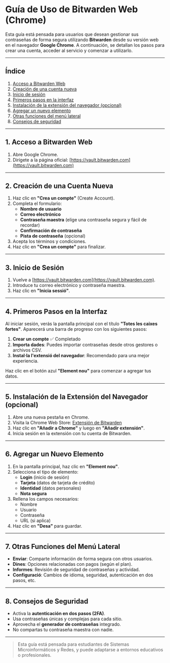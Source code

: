 # Guía de Uso de Bitwarden Web (Chrome)

Esta guía está pensada para usuarios que desean gestionar sus contraseñas de forma segura utilizando **Bitwarden** desde su versión web en el navegador **Google Chrome**. A continuación, se detallan los pasos para crear una cuenta, acceder al servicio y comenzar a utilizarlo.

---

## Índice

1. [Acceso a Bitwarden Web](#1-acceso-a-bitwarden-web)  
2. [Creación de una cuenta nueva](#2-creación-de-una-cuenta-nueva)  
3. [Inicio de sesión](#3-inicio-de-sesión)  
4. [Primeros pasos en la interfaz](#4-primeros-pasos-en-la-interfaz)  
5. [Instalación de la extensión del navegador (opcional)](#5-instalación-de-la-extensión-del-navegador-opcional)  
6. [Agregar un nuevo elemento](#6-agregar-un-nuevo-elemento)  
7. [Otras funciones del menú lateral](#7-otras-funciones-del-menú-lateral)  
8. [Consejos de seguridad](#8-consejos-de-seguridad)


---

## 1. Acceso a Bitwarden Web

1. Abre Google Chrome.  
2. Dirígete a la página oficial: [https://vault.bitwarden.com](https://vault.bitwarden.com)

---

## 2. Creación de una Cuenta Nueva

1. Haz clic en **"Crea un compte"** (Create Account).  
2. Completa el formulario:
   - **Nombre de usuario**
   - **Correo electrónico**
   - **Contraseña maestra** (elige una contraseña segura y fácil de recordar)
   - **Confirmación de contraseña**
   - **Pista de contraseña** (opcional)
3. Acepta los términos y condiciones.  
4. Haz clic en **"Crea un compte"** para finalizar.

---

## 3. Inicio de Sesión

1. Vuelve a [https://vault.bitwarden.com](https://vault.bitwarden.com).  
2. Introduce tu correo electrónico y contraseña maestra.  
3. Haz clic en **"Inicia sessió"**.

---

## 4. Primeros Pasos en la Interfaz

Al iniciar sesión, verás la pantalla principal con el título **"Totes les caixes fortes"**. Aparecerá una barra de progreso con los siguientes pasos:

1. **Crear un compte** ✅ Completado  
2. **Importa dades**: Puedes importar contraseñas desde otros gestores o archivos CSV.  
3. **Instal·la l'extensió del navegador**: Recomendado para una mejor experiencia.

Haz clic en el botón azul **"Element nou"** para comenzar a agregar tus datos.

---

## 5. Instalación de la Extensión del Navegador (opcional)

1. Abre una nueva pestaña en Chrome.  
2. Visita la Chrome Web Store: [Extensión de Bitwarden](https://chrome.google.com/webstore/detail/bitwarden-free-password-m/nngceckbapebfimnlniiiahkandclblb)  
3. Haz clic en **"Añadir a Chrome"** y luego en **"Añadir extensión"**.  
4. Inicia sesión en la extensión con tu cuenta de Bitwarden.

---

## 6. Agregar un Nuevo Elemento

1. En la pantalla principal, haz clic en **"Element nou"**.  
2. Selecciona el tipo de elemento:
   - **Login** (inicio de sesión)
   - **Tarjeta** (datos de tarjeta de crédito)
   - **Identidad** (datos personales)
   - **Nota segura**
3. Rellena los campos necesarios:
   - Nombre
   - Usuario
   - Contraseña
   - URL (si aplica)
4. Haz clic en **"Desa"** para guardar.

---

## 7. Otras Funciones del Menú Lateral

- **Enviar**: Comparte información de forma segura con otros usuarios.  
- **Dines**: Opciones relacionadas con pagos (según el plan).  
- **Informes**: Revisión de seguridad de contraseñas y actividad.  
- **Configuració**: Cambios de idioma, seguridad, autenticación en dos pasos, etc.

---

## 8. Consejos de Seguridad

- Activa la **autenticación en dos pasos (2FA)**.  
- Usa contraseñas únicas y complejas para cada sitio.  
- Aprovecha el **generador de contraseñas** integrado.  
- No compartas tu contraseña maestra con nadie.

---

> Esta guía está pensada para estudiantes de Sistemas Microinformáticos y Redes, y puede adaptarse a entornos educativos o profesionales.
